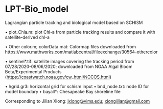 # LPT-Bio_model
Lagrangian particle tracking and biological model based on SCHISM

• plot_Chla.m: plot Chl-a from particle tracking results and compare it with satellite-derived chl-a

• Other color.m; colorData.mat: Colormap files downloaded from https://www.mathworks.com/matlabcentral/fileexchange/30564-othercolor

• sentinel*.tif: satellite images covering the tracking period from 07/28/2020-08/06/2020; downloaded from NOAA Algal Bloom Beta/Experimental Products (https://coastwatch.noaa.gov/cw_html/NCCOS.html)

• hgrid.gr3: horizontal grid for schism input
• bnd_node.txt: node ID for model boundary
• bayall*: Chesapeake Bay shoreline file


Corresponding to Jilian Xiong: jxiong@vims.edu; xiongjilian@gmail.com
